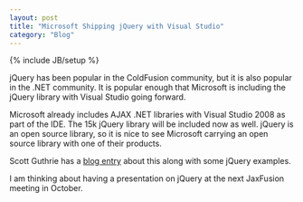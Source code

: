 ```yaml
---
layout: post
title: "Microsoft Shipping jQuery with Visual Studio"
category: "Blog"
---
```

{% include JB/setup %}

jQuery has been popular in the ColdFusion community, but it is also popular in the .NET community. It is popular enough that Microsoft is including the jQuery library with Visual Studio going forward.

Microsoft already includes AJAX .NET libraries with Visual Studio 2008 as part of the IDE. The 15k jQuery library will be included now as well. jQuery is an open source library, so it is nice to see Microsoft carrying an open source library with one of their products.

Scott Guthrie has a [blog entry](http://weblogs.asp.net/scottgu/archive/2008/09/28/jquery-and-microsoft.aspx) about this along with some jQuery examples.

I am thinking about having a presentation on jQuery at the next JaxFusion meeting in October.